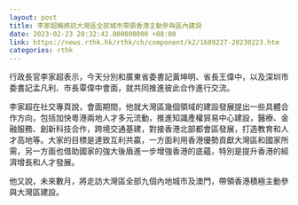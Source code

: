 ```yaml
---
layout: post
title: 李家超稱將訪大灣區全部城市帶領香港主動參與區內建設
date: 2023-02-23 20:32:42.000000000 +08:00
link: https://news.rthk.hk/rthk/ch/component/k2/1689227-20230223.htm
categories: rthk
---
```


行政長官李家超表示，今天分別和廣東省委書記黃坤明、省長王偉中，以及深圳市委書記孟凡利、市長覃偉中會面，就共同推進彼此合作進行交流。

李家超在社交專頁說，會面期間，他就大灣區幾個領域的建設發展提出一些具體合作方向，包括加快粵港兩地人才多元流動，推進知識產權貿易中心建設，醫療、金融服務、創新科技合作，跨境交通基建，對接香港北部都會區發展，打造教育和人才高地等。大家的目標是達致互利共贏，一方面利用香港優勢貢獻大灣區和國家所需，另一方面也借助國家的強大後盾進一步增強香港的底蘊，特別是提升香港的經濟增長和人才發展。

他又說，未來數月，將走訪大灣區全部九個內地城市及澳門，帶領香港積極主動參與大灣區建設。
